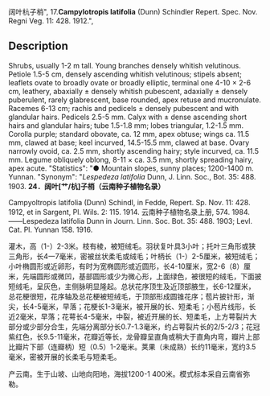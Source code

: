 阔叶杭子梢",
17.**Campylotropis latifolia** (Dunn) Schindler Repert. Spec. Nov. Regni Veg. 11: 428. 1912.",

## Description
Shrubs, usually 1-2 m tall. Young branches densely whitish velutinous. Petiole 1.5-5 cm, densely ascending whitish velutinous; stipels absent; leaflets ovate to broadly ovate or broadly elliptic, terminal one 4-10 × 2-6 cm, leathery, abaxially ± densely whitish pubescent, adaxially ± densely puberulent, rarely glabrescent, base rounded, apex retuse and mucronulate. Racemes 6-13 cm; rachis and pedicels ± densely pubescent and with glandular hairs. Pedicels 2.5-5 mm. Calyx with ± dense ascending short hairs and glandular hairs; tube 1.5-1.8 mm; lobes triangular, 1.2-1.5 mm. Corolla purple; standard obovate, ca. 12 mm, apex obtuse; wings ca. 11.5 mm, clawed at base; keel incurved, 14.5-15.5 mm, clawed at base. Ovary narrowly ovoid, ca. 2.5 mm, shortly ascending hairy; style incurved, ca. 11.5 mm. Legume obliquely oblong, 8-11 × ca. 3.5 mm, shortly spreading hairy, apex acute.
  "Statistics": "● Mountain slopes, sunny places; 1200-1400 m. Yunnan.
  "Synonym": "*Lespedeza latifolia* Dunn, J. Linn. Soc., Bot. 35: 488. 1903.
**24．阔叶[艹/杭]子梢（云南种子植物名录）**

Campyoltropis latifolia (Dunn) Schindl, in Fedde, Repert. Sp. Nov. 11: 428. 1912, et in Sargent, Pl. Wils. 2: 115. 1914. 云南种子植物名录上册, 574. 1984. ——Lespedeza latifolia Dunn in Journ. Linn. Soc. Bot. 35: 488. 1903; Levl. Cat. Pl. Yunnan 158. 1916.

灌木，高（1-）2-3米。枝有棱，被短绒毛。羽状复叶具3小叶；托叶三角形或狭三角形，长4一7毫米，密被丝状柔毛或绒毛；叶柄长（1-）2-5厘米，被短绒毛；小叶椭圆形或近卵形，有时为宽椭圆形或近圆形，长4-10厘米，宽2-6（8）厘米，先端圆形或微凹，基部圆形或少为微心形，上面绿色，被很短的绒毛，下面披短绒毛，呈灰色，主侧脉明显隆起。总状花序顶生及近顶部腋生，长6-12厘米，总花梗很短，花序轴及总花梗被短绒毛，于顶部形成圆锥花序；苞片披针形，渐尖，长4-5毫米，早落；花梗长1-3毫米，被开展的长、短柔毛；小苞片线形，长近2毫米，早落；花萼长4-5毫米，中裂，被近开展的长、短柔毛，上方萼裂片大部分或少部分合生，先端分离部分长0.7-1.3毫米，约占萼裂片长的2/5-2/3；花冠紫红色，长9.5-11毫米，花瓣近等长，龙骨瓣呈直角或稍大于直角内弯，瓣片上部比瓣片下部（连瓣柄）短（0.5）1-2毫米。荚果（未成熟）长约11毫米，宽约3.5毫米，密被开展的长柔毛与短柔毛。

产云南。生于山坡、山地向阳地，海拔1200-1 400米。模式标本采自云南省弥勒。
